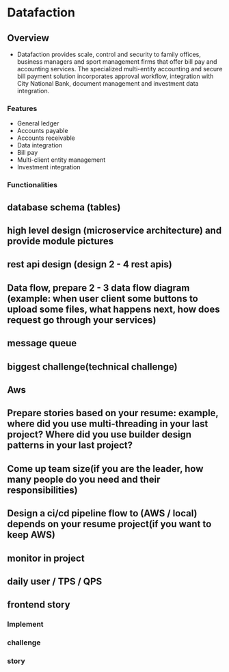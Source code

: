 # Datafaction
## Overview
- Datafaction provides scale, control and security to family offices, business managers and sport management firms that offer bill pay and accounting services. The specialized multi-entity accounting and secure bill payment solution incorporates approval workflow, integration with City National Bank, document management and investment data integration.
### Features
- General ledger
- Accounts payable
- Accounts receivable
- Data integration
- Bill pay
- Multi-client entity management
- Investment integration
### Functionalities

## database schema (tables)

## high level design (microservice architecture) and provide module pictures

## rest api design (design 2 - 4 rest apis)

## Data flow, prepare 2 - 3 data flow diagram (example: when user client some buttons to upload some files, what happens next, how does request go through your services)

## message queue

## biggest challenge(technical challenge)
## Aws

## Prepare stories based on your resume: example,  where did you use multi-threading in your last project? Where did you use builder design patterns in your last project?
## Come up team size(if you are the leader, how many people do you need and their responsibilities)

## Design a ci/cd pipeline flow to (AWS / local) depends on your resume project(if you want to keep AWS)

## monitor in project

## daily user / TPS / QPS
## frontend story
### Implement
### challenge
### story
